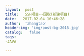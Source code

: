 ```yaml
---
layout:  post
title:   SSH项目--国税(新建项目)
date:   2017-02-04 10:46:28
author:  'zhangtao'
header-img: 'img/post-bg-2015.jpg'
catalog:   false
tags:
-JAVA

---
```










